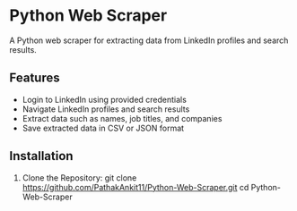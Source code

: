 # Python Web Scraper

A Python web scraper for extracting data from LinkedIn profiles and search results.

## Features

- Login to LinkedIn using provided credentials
- Navigate LinkedIn profiles and search results
- Extract data such as names, job titles, and companies
- Save extracted data in CSV or JSON format

## Installation

1. Clone the Repository:
   git clone https://github.com/PathakAnkit11/Python-Web-Scraper.git
   cd Python-Web-Scraper
